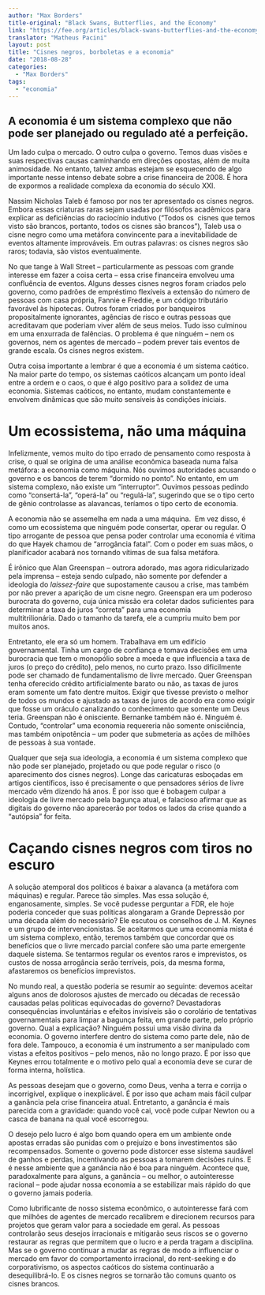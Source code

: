 ```yaml
---
author: "Max Borders"
title-original: "Black Swans, Butterflies, and the Economy"
link: "https://fee.org/articles/black-swans-butterflies-and-the-economy"
translator: "Matheus Pacini"
layout: post
title: "Cisnes negros, borboletas e a economia"
date: "2018-08-28"
categories:   
  - "Max Borders"
tags: 
  - "economia"
---
```


## A economia é um sistema complexo que não pode ser planejado ou regulado até a perfeição.

Um lado culpa o mercado. O outro culpa o governo. Temos duas visões e suas respectivas causas caminhando em direções opostas, além de muita animosidade. No entanto, talvez ambas estejam se esquecendo de algo importante nesse intenso debate sobre a crise financeira de 2008. É hora de expormos a realidade complexa da economia do século XXI.

Nassim Nicholas Taleb é famoso por nos ter apresentado os cisnes negros. Embora essas criaturas raras sejam usadas por filósofos acadêmicos para explicar as deficiências do raciocínio indutivo (“Todos os  cisnes que temos visto são brancos, portanto, todos os cisnes são brancos”), Taleb usa o cisne negro como uma metáfora convincente para a inevitabilidade de eventos altamente improváveis. Em outras palavras: os cisnes negros são raros; todavia, são vistos eventualmente.

No que tange à Wall Street – particularmente as pessoas com grande interesse em fazer a coisa certa – essa crise financeira envolveu uma confluência de eventos. Alguns desses cisnes negros foram criados pelo governo, como padrões de empréstimo flexíveis a extensão do número de pessoas com casa própria, Fannie e Freddie, e um código tributário favorável às hipotecas. Outros foram criados por banqueiros propositalmente ignorantes, agências de risco e outras pessoas que acreditavam que poderiam viver além de seus meios. Tudo isso culminou em uma enxurrada de falências. O problema é que ninguém – nem os governos, nem os agentes de mercado – podem prever tais eventos de grande escala. Os cisnes negros existem.

Outra coisa importante a lembrar é que a economia é um sistema caótico. Na maior parte do tempo, os sistemas caóticos alcançam um ponto ideal entre a ordem e o caos, o que é algo positivo para a solidez de uma economia. Sistemas caóticos, no entanto, mudam constantemente e envolvem dinâmicas que são muito sensíveis às condições iniciais.

# Um ecossistema, não uma máquina

Infelizmente, vemos muito do tipo errado de pensamento como resposta à crise, o qual se origina de uma análise econômica baseada numa falsa metáfora: a economia como máquina. Nós ouvimos autoridades acusando o governo e os bancos de terem “dormido no ponto”. No entanto, em um sistema complexo, não existe um “interruptor”. Ouvimos pessoas pedindo como “consertá-la”, “operá-la” ou “regulá-la”, sugerindo que se o tipo certo de gênio controlasse as alavancas, teríamos o tipo certo de economia.

A economia não se assemelha em nada a uma máquina.  Em vez disso, é como um ecossistema que ninguém pode consertar, operar ou regular. O tipo arrogante de pessoa que pensa poder controlar uma economia é vítima do que Hayek chamou de “arrogância fatal”. Com o poder em suas mãos, o planificador acabará nos tornando vítimas de sua falsa metáfora.

É irônico que Alan Greenspan – outrora adorado, mas agora ridicularizado pela imprensa – esteja sendo culpado, não somente por defender a ideologia do _laissez-faire_ que supostamente causou a crise, mas também por não prever a aparição de um cisne negro. Greenspan era um poderoso burocrata do governo, cuja única missão era coletar dados suficientes para determinar a taxa de juros “correta” para uma economia multitrilionária. Dado o tamanho da tarefa, ele a cumpriu muito bem por muitos anos.

Entretanto, ele era só um homem. Trabalhava em um edifício governamental. Tinha um cargo de confiança e tomava decisões em uma burocracia que tem o monopólio sobre a moeda e que influencia a taxa de juros (o preço do crédito), pelo menos, no curto prazo. Isso dificilmente pode ser chamado de fundamentalismo de livre mercado. Quer Greenspan tenha oferecido crédito artificialmente barato ou não, as taxas de juros eram somente um fato dentre muitos. Exigir que tivesse previsto o melhor de todos os mundos e ajustado as taxas de juros de acordo era como exigir que fosse um oráculo canalizando o conhecimento que somente um Deus teria. Greenspan não é onisciente. Bernanke também não é. Ninguém é. Contudo, “controlar” uma economia requereria não somente onisciência, mas também onipotência – um poder que submeteria as ações de milhões de pessoas à sua vontade.

Qualquer que seja sua ideologia, a economia é um sistema complexo que não pode ser planejado, projetado ou que pode regular o risco (o aparecimento dos cisnes negros). Longe das caricaturas esboçadas em artigos científicos, isso é precisamente o que pensadores sérios de livre mercado vêm dizendo há anos. É por isso que é bobagem culpar a ideologia de livre mercado pela bagunça atual, e falacioso afirmar que as digitais do governo não aparecerão por todos os lados da crise quando a “autópsia” for feita.

# Caçando cisnes negros com tiros no escuro

A solução atemporal dos políticos é baixar a alavanca (a metáfora com máquinas) e regular. Parece tão simples. Mas essa solução é, enganosamente, simples. Se você pudesse perguntar a FDR, ele hoje poderia conceder que suas políticas alongaram a Grande Depressão por uma década além do necessário? Ele escutou os conselhos de J. M. Keynes e um grupo de intervencionistas. Se aceitarmos que uma economia mista é um sistema complexo, então, teremos também que concordar que os benefícios que o livre mercado parcial confere são uma parte emergente daquele sistema. Se tentarmos regular os eventos raros e imprevistos, os custos de nossa arrogância serão terríveis, pois, da mesma forma, afastaremos os benefícios imprevistos.

No mundo real, a questão poderia se resumir ao seguinte: devemos aceitar alguns anos de dolorosos ajustes de mercado ou décadas de recessão causadas pelas políticas equivocadas do governo? Devastadoras consequências involuntárias e efeitos invisíveis são o corolário de tentativas governamentais para limpar a bagunça feita, em grande parte, pelo próprio governo. Qual a explicação? Ninguém possui uma visão divina da economia. O governo interfere dentro do sistema como parte dele, não de fora dele. Tampouco, a economia é um instrumento a ser manipulado com vistas a efeitos positivos – pelo menos, não no longo prazo. É por isso que Keynes errou totalmente e o motivo pelo qual a economia deve se curar de forma interna, holística.

As pessoas desejam que o governo, como Deus, venha a terra e corrija o incorrigível, explique o inexplicável. É por isso que acham mais fácil culpar a ganância pela crise financeira atual. Entretanto, a ganância é mais parecida com a gravidade: quando você cai, você pode culpar Newton ou a casca de banana na qual você escorregou.

O desejo pelo lucro é algo bom quando opera em um ambiente onde apostas erradas são punidas com o prejuízo e bons investimentos são recompensados. Somente o governo pode distorcer esse sistema saudável de ganhos e perdas, incentivando as pessoas a tomarem decisões ruins. E é nesse ambiente que a ganância não é boa para ninguém. Acontece que, paradoxalmente para alguns, a ganância – ou melhor, o autointeresse racional – pode ajudar nossa economia a se estabilizar mais rápido do que o governo jamais poderia.

Como lubrificante de nosso sistema econômico, o autointeresse fará com que milhões de agentes de mercado recalibrem e direcionem recursos para projetos que geram valor para a sociedade em geral. As pessoas controlarão seus desejos irracionais e mitigarão seus riscos se o governo restaurar as regras que permitem que o lucro e a perda tragam a disciplina. Mas se o governo continuar a mudar as regras de modo a influenciar o mercado em favor do comportamento irracional, do rent-seeking e do corporativismo, os aspectos caóticos do sistema continuarão a desequilibrá-lo. E os cisnes negros se tornarão tão comuns quanto os cisnes brancos.

